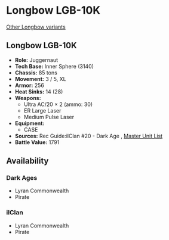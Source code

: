 # Longbow LGB-10K 

[Other Longbow variants](../longbow.md) 

## Longbow LGB-10K 

- **Role:** Juggernaut 
- **Tech Base:** Inner Sphere (3140) 
- **Chassis:** 85 tons 
- **Movement:** 3 / 5, XL 
- **Armor:** 256 
- **Heat Sinks:** 14 (28) 
- **Weapons:** 
  - Ultra AC/20 × 2 (ammo: 30) 
  - ER Large Laser 
  - Medium Pulse Laser 
- **Equipment:** 
  - CASE 
- **Sources:** Rec Guide:ilClan #20 - Dark Age , [Master Unit List](http://masterunitlist.info/Unit/Details/8334) 
- **Battle Value:** 1791 

## Availability 

### Dark Ages 

- Lyran Commonwealth 
- Pirate 

### ilClan 

- Lyran Commonwealth 
- Pirate 

